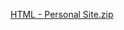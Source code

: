[HTML - Personal Site.zip](https://github.com/SarahF124/cv/files/7071249/HTML.-.Personal.Site.zip)

